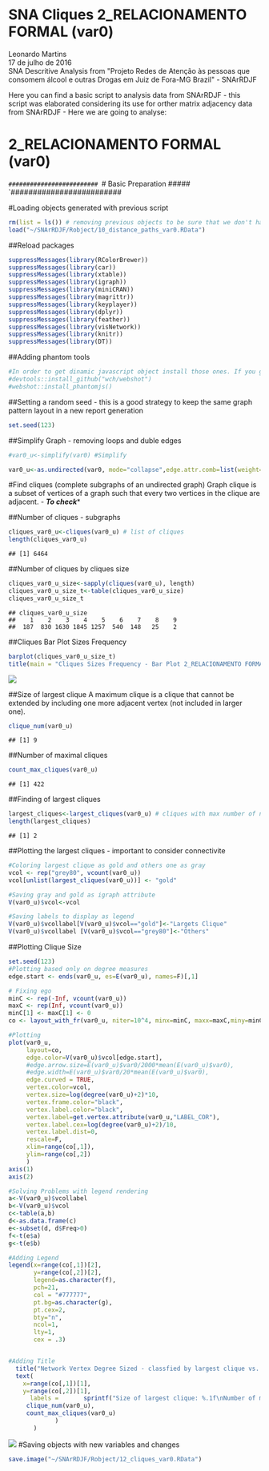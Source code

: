 # SNA Cliques 2_RELACIONAMENTO FORMAL (var0)
Leonardo Martins  
17 de julho de 2016  
SNA Descritive Analysis from "Projeto Redes de Atenção às pessoas que consomem álcool e outras Drogas em Juiz de Fora-MG   Brazil"  - SNArRDJF

Here you can find a basic script to analysis data from SNArRDJF - this script was elaborated considering its use for orther matrix adjacency data from SNArRDJF - Here we are going to analyse:

# 2_RELACIONAMENTO FORMAL (var0)

`#########################
`# Basic Preparation #####
`#########################

#Loading objects generated with previous script 

```r
rm(list = ls()) # removing previous objects to be sure that we don't have objects conflicts name
load("~/SNArRDJF/Robject/10_distance_paths_var0.RData")
```
##Reload packages

```r
suppressMessages(library(RColorBrewer))
suppressMessages(library(car))
suppressMessages(library(xtable))
suppressMessages(library(igraph))
suppressMessages(library(miniCRAN))
suppressMessages(library(magrittr))
suppressMessages(library(keyplayer))
suppressMessages(library(dplyr))
suppressMessages(library(feather))
suppressMessages(library(visNetwork))
suppressMessages(library(knitr))
suppressMessages(library(DT))
```
##Adding phantom tools

```r
#In order to get dinamic javascript object install those ones. If you get problems installing go to Stackoverflow.com and type your error to discover what to do. In some cases the libraries need to be intalled in outside R libs.
#devtools::install_github("wch/webshot")
#webshot::install_phantomjs()
```
##Setting a random seed - this is a good strategy to keep the same graph pattern layout in a new report generation

```r
set.seed(123)
```

##Simplify Graph - removing loops and duble edges 

```r
#var0_u<-simplify(var0) #Simplify

var0_u<-as.undirected(var0, mode="collapse",edge.attr.comb=list(weight="mean","ignore"))
```

#Find cliques (complete subgraphs of an undirected graph)
Graph clique is a subset of vertices of a graph such that every two vertices in the clique are adjacent. - ***To check****

##Number of cliques - subgraphs

```r
cliques_var0_u<-cliques(var0_u) # list of cliques 
length(cliques_var0_u)
```

```
## [1] 6464
```
##Number of cliques by cliques size

```r
cliques_var0_u_size<-sapply(cliques(var0_u), length) 
cliques_var0_u_size_t<-table(cliques_var0_u_size)
cliques_var0_u_size_t
```

```
## cliques_var0_u_size
##    1    2    3    4    5    6    7    8    9 
##  187  830 1630 1845 1257  540  148   25    2
```

##Cliques Bar Plot Sizes Frequency

```r
barplot(cliques_var0_u_size_t)
title(main = "Cliques Sizes Frequency - Bar Plot 2_RELACIONAMENTO FORMAL (var0)", font.main = 4)
```

![](2_RELACIONAMENTO_FORMAL_12_cliques_files/figure-html/unnamed-chunk-8-1.png)<!-- -->

##Size of largest clique 
A maximum clique is a clique that cannot be extended by including one more adjacent vertex (not included in larger one). 

```r
clique_num(var0_u)
```

```
## [1] 9
```
##Number of maximal cliques

```r
count_max_cliques(var0_u)
```

```
## [1] 422
```
##Finding of largest cliques

```r
largest_cliques<-largest_cliques(var0_u) # cliques with max number of nodes
length(largest_cliques)
```

```
## [1] 2
```

##Plotting the largest cliques - important to consider connectivite 

```r
#Coloring largest clique as gold and others one as gray
vcol <- rep("grey80", vcount(var0_u))
vcol[unlist(largest_cliques(var0_u))] <- "gold"

#Saving gray and gold as igraph attribute
V(var0_u)$vcol<-vcol

#Saving labels to display as legend
V(var0_u)$vcollabel[V(var0_u)$vcol=="gold"]<-"Largets Clique"
V(var0_u)$vcollabel [V(var0_u)$vcol=="grey80"]<-"Others"
```
##Plotting Clique Size

```r
set.seed(123)
#Plotting based only on degree measures 
edge.start <- ends(var0_u, es=E(var0_u), names=F)[,1]

# Fixing ego
minC <- rep(-Inf, vcount(var0_u))
maxC <- rep(Inf, vcount(var0_u))
minC[1] <- maxC[1] <- 0
co <- layout_with_fr(var0_u, niter=10^4, minx=minC, maxx=maxC,miny=minC, maxy=maxC, weights=E(var0_u)$var0)

#Plotting
plot(var0_u, 
     layout=co,
     edge.color=V(var0_u)$vcol[edge.start],
     #edge.arrow.size=E(var0_u)$var0/2000*mean(E(var0_u)$var0),
     #edge.width=E(var0_u)$var0/20*mean(E(var0_u)$var0),
     edge.curved = TRUE,
     vertex.color=vcol,
     vertex.size=log(degree(var0_u)+2)*10,
     vertex.frame.color="black",
     vertex.label.color="black",
     vertex.label=get.vertex.attribute(var0_u,"LABEL_COR"),
     vertex.label.cex=log(degree(var0_u)+2)/10,
     vertex.label.dist=0,
     rescale=F,
     xlim=range(co[,1]), 
     ylim=range(co[,2])
     )
axis(1)
axis(2)

#Solving Problems with legend rendering 
a<-V(var0_u)$vcollabel
b<-V(var0_u)$vcol
c<-table(a,b)
d<-as.data.frame(c)
e<-subset(d, d$Freq>0)
f<-t(e$a)
g<-t(e$b)

#Adding Legend
legend(x=range(co[,1])[2], 
       y=range(co[,2])[2],
       legend=as.character(f),
       pch=21,
       col = "#777777", 
       pt.bg=as.character(g),
       pt.cex=2,
       bty="n", 
       ncol=1,
       lty=1,
       cex = .3)


#Adding Title
  title("Network Vertex Degree Sized - classfied by largest clique vs. others", sub = "Source: from authors ")  
  text( 
    x=range(co[,1])[1],
    y=range(co[,2])[1], 
      labels =       sprintf("Size of largest clique: %.1f\nNumber of maximal cliques: %.1f",
     clique_num(var0_u), 
     count_max_cliques(var0_u)
             )
       )
```

![](2_RELACIONAMENTO_FORMAL_12_cliques_files/figure-html/unnamed-chunk-13-1.png)<!-- -->
#Saving objects with new variables and changes

```r
save.image("~/SNArRDJF/Robject/12_cliques_var0.RData") 
```


